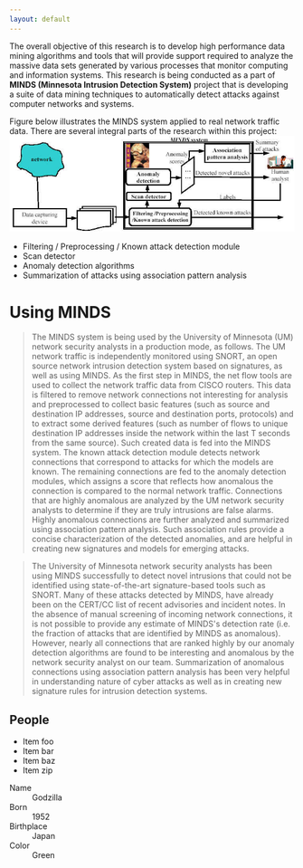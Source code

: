 ```yaml
---
layout: default
---
```


The overall objective of this research is to develop high performance data mining algorithms and tools that will provide support required to analyze the massive data sets generated by various processes that monitor computing and information systems. This research is being conducted as a part of **MINDS (Minnesota Intrusion Detection System)** project that is developing a suite of data mining techniques to automatically detect attacks against computer networks and systems. 

Figure below illustrates the MINDS system applied to real network traffic data. There are several integral parts of the research within this project: 
![](assets/img/minds.jpg)

- Filtering / Preprocessing / Known attack detection module
- Scan detector
- Anomaly detection algorithms 
- Summarization of attacks using association pattern analysis

# Using MINDS
> The MINDS system is being used by the University of Minnesota (UM) network security analysts in a production mode, as follows. The UM network traffic is independently monitored using SNORT, an open source network intrusion detection system based on signatures, as well as using MINDS. As the first step in MINDS, the net flow tools are used to collect the network traffic data from CISCO routers. This data is filtered to remove network connections not interesting for analysis and preprocessed to collect basic features (such as source and destination IP addresses, source and destination ports, protocols) and to extract some derived features (such as number of flows to unique destination IP addresses inside the network within the last T seconds from the same source). Such created data is fed into the MINDS system. The known attack detection module detects network connections that correspond to attacks for which the models are known. The remaining connections are fed to the anomaly detection modules, which assigns a score that reflects how anomalous the connection is compared to the normal network traffic. Connections that are highly anomalous are analyzed by the UM network security analysts to determine if they are truly intrusions are false alarms. Highly anomalous connections are further analyzed and summarized using association pattern analysis. Such association rules provide a concise characterization of the detected anomalies, and are helpful in creating new signatures and models for emerging attacks.

> The University of Minnesota network security analysts has been using MINDS successfully to detect novel intrusions that could not be identified using state-of-the-art signature-based tools such as SNORT. Many of these attacks detected by MINDS, have already been on the CERT/CC list of recent advisories and incident notes. In the absence of manual screening of incoming network connections, it is not possible to provide any estimate of MINDS's detection rate (i.e. the fraction of attacks that are identified by MINDS as anomalous). However, nearly all connections that are ranked highly by our anomaly detection algorithms are found to be interesting and anomalous by the network security analyst on our team. Summarization of anomalous connections using association pattern analysis has been very helpful in understanding nature of cyber attacks as well as in creating new signature rules for intrusion detection systems. 


## People

*   Item foo
*   Item bar
*   Item baz
*   Item zip


<dl>
<dt>Name</dt>
<dd>Godzilla</dd>
<dt>Born</dt>
<dd>1952</dd>
<dt>Birthplace</dt>
<dd>Japan</dd>
<dt>Color</dt>
<dd>Green</dd>
</dl>

